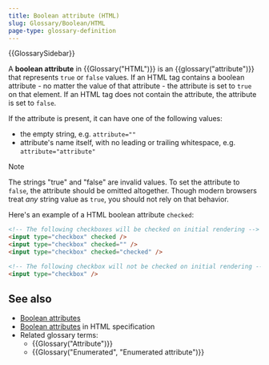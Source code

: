 ```yaml
---
title: Boolean attribute (HTML)
slug: Glossary/Boolean/HTML
page-type: glossary-definition
---
```


{{GlossarySidebar}}

A **boolean attribute** in {{Glossary("HTML")}} is an {{glossary("attribute")}} that represents `true` or `false` values. If an HTML tag contains a boolean attribute - no matter the value of that attribute - the attribute is set to `true` on that element. If an HTML tag does not contain the attribute, the attribute is set to `false`.

If the attribute is present, it can have one of the following values:

- the empty string, e.g. `attribute=""`
- attribute's name itself, with no leading or trailing whitespace, e.g. `attribute="attribute"`

> [!NOTE]
> The strings "true" and "false" are invalid values. To set the attribute to `false`, the attribute should be omitted altogether. Though modern browsers treat _any_ string value as `true`, you should not rely on that behavior.

Here's an example of a HTML boolean attribute `checked`:

```html
<!-- The following checkboxes will be checked on initial rendering -->
<input type="checkbox" checked />
<input type="checkbox" checked="" />
<input type="checkbox" checked="checked" />

<!-- The following checkbox will not be checked on initial rendering -->
<input type="checkbox" />
```

## See also

- [Boolean attributes](/en-US/docs/Web/HTML/Attributes#boolean_attributes)
- [Boolean attributes](https://html.spec.whatwg.org/#boolean-attributes) in HTML specification
- Related glossary terms:
  - {{Glossary("Attribute")}}
  - {{Glossary("Enumerated", "Enumerated attribute")}}
